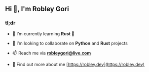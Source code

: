 <!--
**ro6ley/ro6ley** is a ✨ _special_ ✨ repository because its `README.md` (this file) appears on your GitHub profile.

Here are some ideas to get you started:

- 🔭 I’m currently working on ...
- 🌱 I’m currently learning TypeScript
- 👯 I’m looking to collaborate on Python or TypeScript projects
- 🤔 I’m looking for help with ...
- 💬 Ask me about ...
- 📫 How to reach me: ...
- ⚡ Fun fact: ...
-->


<h2> Hi 👋, I'm Robley Gori </h2>

<h3>tl;dr</h3>

- 🌱 I’m currently learning **Rust 🦀**

- 👯 I’m looking to collaborate on **Python** and **Rust** projects

<!-- - 📝 I write articles on [https://robley.xyz/blog/](https://robley.dev/blog/) -->

- 📫 Reach me via **robleygori@live.com**

- 📄 Find out more about me [https://robley.dev](https://robley.dev)
